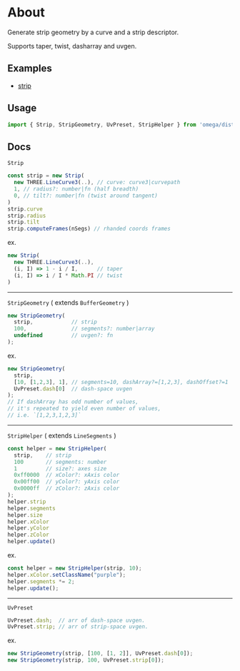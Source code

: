 # About

Generate strip geometry by a curve and a strip descriptor. 

Supports taper, twist, dasharray and uvgen.




## Examples

- [strip](../../ex/strip/)



## Usage

```js
import { Strip, StripGeometry, UvPreset, StripHelper } from 'omega/dist/Strip.js'
```



## Docs

`Strip`

```js
const strip = new Strip(
  new THREE.LineCurve3(..), // curve: curve3|curvepath
  1, // radius?: number|fn (half breadth)  
  0, // tilt?: number|fn (twist around tangent)
)
strip.curve
strip.radius
strip.tilt
strip.computeFrames(nSegs) // rhanded coords frames
```

ex.

```js 
new Strip(
  new THREE.LineCurve3(..),
  (i, I) => 1 - i / I,      // taper
  (i, I) => i / I * Math.PI // twist
)
```



---
`StripGeometry` ( extends `BufferGeometry` )

```js
new StripGeometry(
  strip,            // strip
  100,              // segments?: number|array
  undefined         // uvgen?: fn
);
```

ex.

```js
new StripGeometry(
  strip,
  [10, [1,2,3], 1], // segments=10, dashArray?=[1,2,3], dashOffset?=1
  UvPreset.dash[0]  // dash-space uvgen
);
// If dashArray has odd number of values, 
// it's repeated to yield even number of values,  
// i.e. `[1,2,3,1,2,3]`
```



---
`StripHelper` ( extends `LineSegments` )

```js
const helper = new StripHelper(
  strip,    // strip
  100       // segments: number
  1         // size?: axes size
  0xff0000  // xColor?: xAxis color
  0x00ff00  // yColor?: yAxis color
  0x0000ff  // zColor?: zAxis color
);
helper.strip
helper.segments
helper.size
helper.xColor
helper.yColor
helper.zColor
helper.update()
```

ex.

```js
const helper = new StripHelper(strip, 10);
helper.xColor.setClassName("purple");
helper.segments *= 2;
helper.update();
```



---
`UvPreset`

```js
UvPreset.dash;  // arr of dash-space uvgen.
UvPreset.strip; // arr of strip-space uvgen.
```

ex.

```js
new StripGeometry(strip, [100, [1, 2]], UvPreset.dash[0]);
new StripGeometry(strip, 100, UvPreset.strip[0]);
```